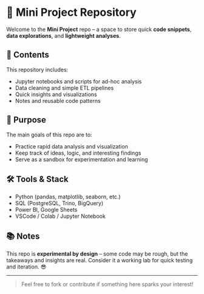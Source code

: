 # 🧪 Mini Project Repository

Welcome to the **Mini Project** repo – a space to store quick **code snippets**, **data explorations**, and **lightweight analyses**.

## 📁 Contents

This repository includes:
- Jupyter notebooks and scripts for ad-hoc analysis
- Data cleaning and simple ETL pipelines
- Quick insights and visualizations
- Notes and reusable code patterns

## 📌 Purpose

The main goals of this repo are to:
- Practice rapid data analysis and visualization
- Keep track of ideas, logic, and interesting findings
- Serve as a sandbox for experimentation and learning

## 🛠️ Tools & Stack

- Python (pandas, matplotlib, seaborn, etc.)
- SQL (PostgreSQL, Trino, BigQuery)
- Power BI, Google Sheets
- VSCode / Colab / Jupyter Notebook

## 📚 Notes

This repo is **experimental by design** – some code may be rough, but the takeaways and insights are real. Consider it a working lab for quick testing and iteration. 😎

---

> Feel free to fork or contribute if something here sparks your interest!